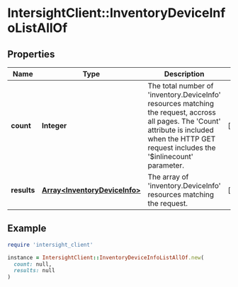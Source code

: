 # IntersightClient::InventoryDeviceInfoListAllOf

## Properties

| Name | Type | Description | Notes |
| ---- | ---- | ----------- | ----- |
| **count** | **Integer** | The total number of &#39;inventory.DeviceInfo&#39; resources matching the request, accross all pages. The &#39;Count&#39; attribute is included when the HTTP GET request includes the &#39;$inlinecount&#39; parameter. | [optional] |
| **results** | [**Array&lt;InventoryDeviceInfo&gt;**](InventoryDeviceInfo.md) | The array of &#39;inventory.DeviceInfo&#39; resources matching the request. | [optional] |

## Example

```ruby
require 'intersight_client'

instance = IntersightClient::InventoryDeviceInfoListAllOf.new(
  count: null,
  results: null
)
```

